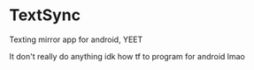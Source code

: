 # TextSync
Texting mirror app for android, YEET

It don't really do anything idk how tf to program for android lmao
